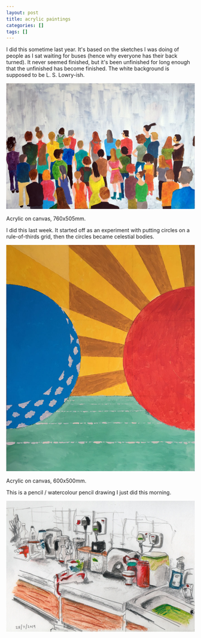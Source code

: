```yaml
---
layout: post
title: acrylic paintings
categories: []
tags: []
---
```


I did this sometime last year. It's based on the sketches I was doing of people as I sat waiting for buses (hence why everyone has their back turned). It never seemed finished, but it's been unfinished for long enough that the unfinished has become finished. The white background is supposed to be L. S. Lowry-ish.

[![alt](/assets/img/blog/2019/painting-crowd-with-backs-turned-1200x797.jpg)](/assets/img/blog/2019/painting-crowd-with-backs-turned-1200x797.jpg)

Acrylic on canvas, 760x505mm.

I did this last week. It started off as an experiment with putting circles on a rule-of-thirds grid, then the circles became celestial bodies.

[![alt](/assets/img/blog/2019/painting-earth-sun836x1000.jpg)](/assets/img/blog/2019/painting-earth-sun836x1000.jpg)

Acrylic on canvas, 600x500mm.

This is a pencil / watercolour pencil drawing I just did this morning.

[![alt](/assets/img/blog/2019/kitchen-graphite-inktense-1200x831.jpg)](/assets/img/blog/2019/kitchen-graphite-inktense-1200x831.jpg)